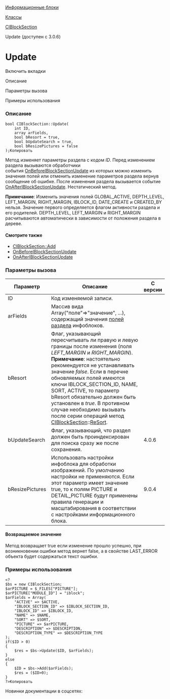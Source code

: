 [Информационные блоки](/api_help/iblock/index.php)

[Классы](/api_help/iblock/classes/index.php)

[CIBlockSection](/api_help/iblock/classes/ciblocksection/index.php)

Update (доступен с 3.0.6)

Update
======

Включить вкладки

Описание

Параметры вызова

Примеры использования

### Описание

```
bool CIBlockSection::Update(
	int ID,
	array arFields,
	bool bResort = true,
	bool bUpdateSearch = true,
	bool bResizePictures = false
);Копировать
```

Метод изменяет параметры раздела с кодом *ID*. Перед изменением раздела вызываются обработчики события [OnBeforeIBlockSectionUpdate](/api_help/iblock/events/onbeforeiblocksectionupdate.php) из которых можно изменить значения полей или отменить изменение параметров раздела вернув сообщение об ошибке. После изменения раздела вызывается событие [OnAfterIBlockSectionUpdate](/api_help/iblock/events/onafteriblocksectionupdate.php). Нестатический метод.

**Примечание**: Изменить значения полей GLOBAL\_ACTIVE, DEPTH\_LEVEL, LEFT\_MARGIN, RIGHT\_MARGIN, IBLOCK\_ID, DATE\_CREATE и CREATED\_BY нельзя. Значение первого определяется флагом активности раздела и его родителей. DEPTH\_LEVEL, LEFT\_MARGIN и RIGHT\_MARGIN расчитываются автоматически в зависимости от положения раздела в дереве.

#### Смотрите также

* [CIBlockSection::Add](/api_help/iblock/classes/ciblocksection/add.php)
* [OnBeforeIBlockSectionUpdate](/api_help/iblock/events/onbeforeiblocksectionupdate.php)
* [OnAfterIBlockSectionUpdate](/api_help/iblock/events/onafteriblocksectionupdate.php)

### Параметры вызова

| Параметр | Описание | С версии |
| --- | --- | --- |
| ID | Код изменяемой записи. |  |
| arFields | Массив вида Array("поле"=>"значение", ...), содержащий значения [полей раздела](/api_help/iblock/fields.php#fsection) инфоблоков. |  |
| bResort | Флаг, указывающий пересчитывать ли правую и левую границы после изменения (поля *LEFT\_MARGIN* и *RIGHT\_MARGIN*).   **Примечание**: настоятельно рекомендуется не устанавливать значение *false*.   Если в перечне обновляемых полей имеются ключи IBLOCK\_SECTION\_ID, NAME, SORT, ACTIVE, то параметр bResort обязательно должен быть установлен в *true*. В противном случае необходимо вызывать после серии операций метод [CIBlockSection](/api_help/iblock/classes/ciblocksection/index.php)::[ReSort](/api_help/iblock/classes/ciblocksection/resort.php). |  |
| bUpdateSearch | Флаг, указывающий, что раздел должен быть проиндексирован для поиска сразу же после сохранения. | 4.0.6 |
| bResizePictures | Использовать настройки инфоблока для обработки изображений. По умолчанию настройки не применяются. Если этот параметр имеет значение true, то к полям PICTURE и DETAIL\_PICTURE будут применены правила генерации и масштабирования в соответствии с настройками информационного блока. | 9.0.4 |

#### Возвращаемое значение

Метод возвращает true если изменение прошло успешно, при возникновении ошибки метод вернет false, а в свойстве LAST\_ERROR объекта будет содержаться текст ошибки.

### Примеры использования

```
<?
$bs = new CIBlockSection;
$arPICTURE = $_FILES["PICTURE"];
$arPICTURE["MODULE_ID"] = "iblock";
$arFields = Array(
	"ACTIVE" => $ACTIVE,
	"IBLOCK_SECTION_ID" => $IBLOCK_SECTION_ID,
	"IBLOCK_ID" => $IBLOCK_ID,
	"NAME" => $NAME,
	"SORT" => $SORT,
	"PICTURE" => $arPICTURE,
	"DESCRIPTION" => $DESCRIPTION,
	"DESCRIPTION_TYPE" => $DESCRIPTION_TYPE
);
if($ID > 0)
{
	$res = $bs->Update($ID, $arFields);
}
else
{
	$ID = $bs->Add($arFields);
	$res = ($ID>0);
}
?>Копировать
```

Новинки документации в соцсетях: